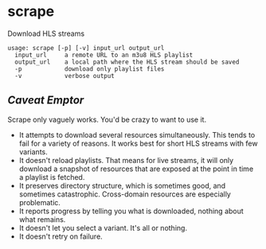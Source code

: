 # scrape

Download HLS streams

```
usage: scrape [-p] [-v] input_url output_url
  input_url     a remote URL to an m3u8 HLS playlist
  output_url    a local path where the HLS stream should be saved
  -p            download only playlist files
  -v            verbose output
```

## _Caveat Emptor_

Scrape only vaguely works. You'd be crazy to want to use it.

* It attempts to download several resources simultaneously. This tends to fail for a 
  variety of reasons. It works best for short HLS streams with few variants.
* It doesn't reload playlists. That means for live streams, it will only download a 
  snapshot of resources that are exposed at the point in time a playlist is fetched.
* It preserves directory structure, which is sometimes good, and sometimes catastrophic. 
  Cross-domain resources are especially problematic.
* It reports progress by telling you what is downloaded, nothing about what remains.
* It doesn't let you select a variant. It's all or nothing.
* It doesn't retry on failure.
